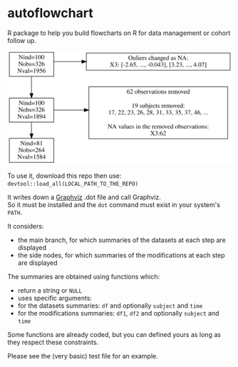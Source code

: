 # autoflowchart
R package to help you build flowcharts on R for data management or cohort follow up.

![](/tests/testthat/test-flowchart.svg)

To use it, download this repo then use: `devtool::load_all(LOCAL_PATH_TO_THE_REPO)`

It writes down a [Graphviz](https://graphviz.org/) .dot file and call Graphviz.  
So it must be installed and the `dot` command must exist in your system's `PATH`.

It considers:
 - the main branch, for which summaries of the datasets at each step are displayed
 - the side nodes, for which summaries of the modifications at each step are displayed
 
The summaries are obtained using functions which:
 - return a string or `NULL`
 - uses specific arguments:
  - for the datasets summaries: `df` and optionally `subject` and `time`
  - for the modifications summaries: `df1`, `df2` and optionally `subject` and `time`

Some functions are already coded, but you can defined yours as long as they respect these constraints.

Please see the (very basic) test file for an example.

